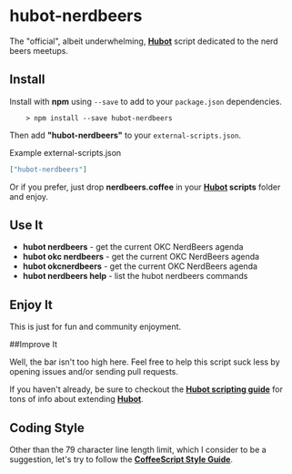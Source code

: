 # hubot-nerdbeers

The "official", albeit underwhelming, **[Hubot][hubot]** script dedicated to the nerd beers meetups.

[hubot]: https://github.com/github/hubot

## Install

Install with **npm** using ```--save``` to add to your ```package.json``` dependencies.
```
	> npm install --save hubot-nerdbeers
```

Then add **"hubot-nerdbeers"** to your ```external-scripts.json```.

Example external-scripts.json
```json
["hubot-nerdbeers"]
```

Or if you prefer, just drop **nerdbeers.coffee** in your **[Hubot][hubot] scripts** folder and enjoy.

## Use It

- **hubot nerdbeers** - get the current OKC NerdBeers agenda
- **hubot okc nerdbeers** - get the current OKC NerdBeers agenda
- **hubot okcnerdbeers** - get the current OKC NerdBeers agenda
- **hubot nerdbeers help** - list the hubot nerdbeers commands

## Enjoy It

This is just for fun and community enjoyment.

##Improve It

Well, the bar isn't too high here. Feel free to help this script suck less by opening issues and/or sending pull requests. 

If you haven't already, be sure to checkout the **[Hubot scripting guide](https://github.com/github/hubot/blob/master/docs/scripting.md)** for tons of info about extending **[Hubot][hubot]**.

## Coding Style

Other than the 79 character line length limit, which I consider to be a suggestion, let's try to follow the **[CoffeeScript Style Guide](https://github.com/polarmobile/coffeescript-style-guide)**. 
